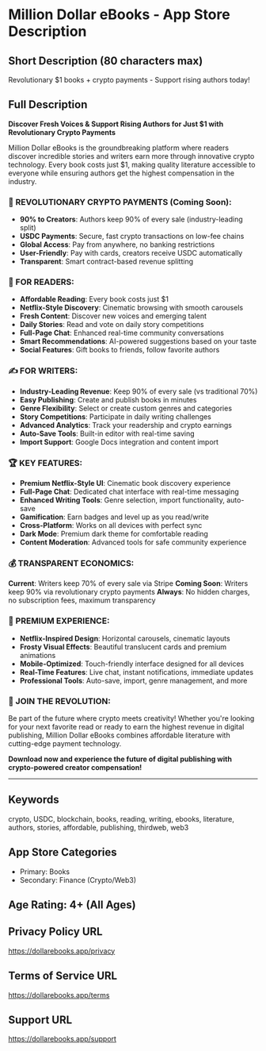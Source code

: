 
# Million Dollar eBooks - App Store Description

## Short Description (80 characters max)
Revolutionary $1 books + crypto payments - Support rising authors today!

## Full Description

**Discover Fresh Voices & Support Rising Authors for Just $1 with Revolutionary Crypto Payments**

Million Dollar eBooks is the groundbreaking platform where readers discover incredible stories and writers earn more through innovative crypto technology. Every book costs just $1, making quality literature accessible to everyone while ensuring authors get the highest compensation in the industry.

### 🚀 REVOLUTIONARY CRYPTO PAYMENTS (Coming Soon):
- **90% to Creators**: Authors keep 90% of every sale (industry-leading split)
- **USDC Payments**: Secure, fast crypto transactions on low-fee chains
- **Global Access**: Pay from anywhere, no banking restrictions
- **User-Friendly**: Pay with cards, creators receive USDC automatically
- **Transparent**: Smart contract-based revenue splitting

### 🌟 FOR READERS:
- **Affordable Reading**: Every book costs just $1
- **Netflix-Style Discovery**: Cinematic browsing with smooth carousels
- **Fresh Content**: Discover new voices and emerging talent
- **Daily Stories**: Read and vote on daily story competitions
- **Full-Page Chat**: Enhanced real-time community conversations
- **Smart Recommendations**: AI-powered suggestions based on your taste
- **Social Features**: Gift books to friends, follow favorite authors

### ✍️ FOR WRITERS:
- **Industry-Leading Revenue**: Keep 90% of every sale (vs traditional 70%)
- **Easy Publishing**: Create and publish books in minutes
- **Genre Flexibility**: Select or create custom genres and categories
- **Story Competitions**: Participate in daily writing challenges
- **Advanced Analytics**: Track your readership and crypto earnings
- **Auto-Save Tools**: Built-in editor with real-time saving
- **Import Support**: Google Docs integration and content import

### 🏆 KEY FEATURES:
- **Premium Netflix-Style UI**: Cinematic book discovery experience
- **Full-Page Chat**: Dedicated chat interface with real-time messaging
- **Enhanced Writing Tools**: Genre selection, import functionality, auto-save
- **Gamification**: Earn badges and level up as you read/write
- **Cross-Platform**: Works on all devices with perfect sync
- **Dark Mode**: Premium dark theme for comfortable reading
- **Content Moderation**: Advanced tools for safe community experience

### 💰 TRANSPARENT ECONOMICS:
**Current**: Writers keep 70% of every sale via Stripe
**Coming Soon**: Writers keep 90% via revolutionary crypto payments
**Always**: No hidden charges, no subscription fees, maximum transparency

### 🎨 PREMIUM EXPERIENCE:
- **Netflix-Inspired Design**: Horizontal carousels, cinematic layouts
- **Frosty Visual Effects**: Beautiful translucent cards and premium animations
- **Mobile-Optimized**: Touch-friendly interface designed for all devices
- **Real-Time Features**: Live chat, instant notifications, immediate updates
- **Professional Tools**: Auto-save, import, genre management, and more

### 🚀 JOIN THE REVOLUTION:
Be part of the future where crypto meets creativity! Whether you're looking for your next favorite read or ready to earn the highest revenue in digital publishing, Million Dollar eBooks combines affordable literature with cutting-edge payment technology.

**Download now and experience the future of digital publishing with crypto-powered creator compensation!**

---

## Keywords
crypto, USDC, blockchain, books, reading, writing, ebooks, literature, authors, stories, affordable, publishing, thirdweb, web3

## App Store Categories
- Primary: Books
- Secondary: Finance (Crypto/Web3)

## Age Rating: 4+ (All Ages)

## Privacy Policy URL
https://dollarebooks.app/privacy

## Terms of Service URL
https://dollarebooks.app/terms

## Support URL
https://dollarebooks.app/support
